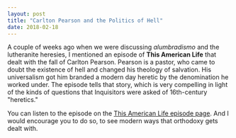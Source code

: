 ```yaml
---
layout: post
title: "Carlton Pearson and the Politics of Hell"
date: 2018-02-18
---
```


A couple of weeks ago when we were discussing *alumbradismo* and the
lutheranite heresies, I mentioned an episode of **This American Life** that
dealt with the fall of Carlton Pearson. Pearson is a pastor, who came to doubt
the existence of hell and changed his theology of salvation. His universalism
got him branded a modern day heretic by the denomination he worked under. The
episode tells that story, which is very compelling in light of the kinds of
questions that Inquisitors were asked of 16th-century "heretics."

You can listen to the episode on the [This American Life episode
page](https://www.thisamericanlife.org/304/heretics). And I would encourage you
to do so, to see modern ways that orthodoxy gets dealt with.



